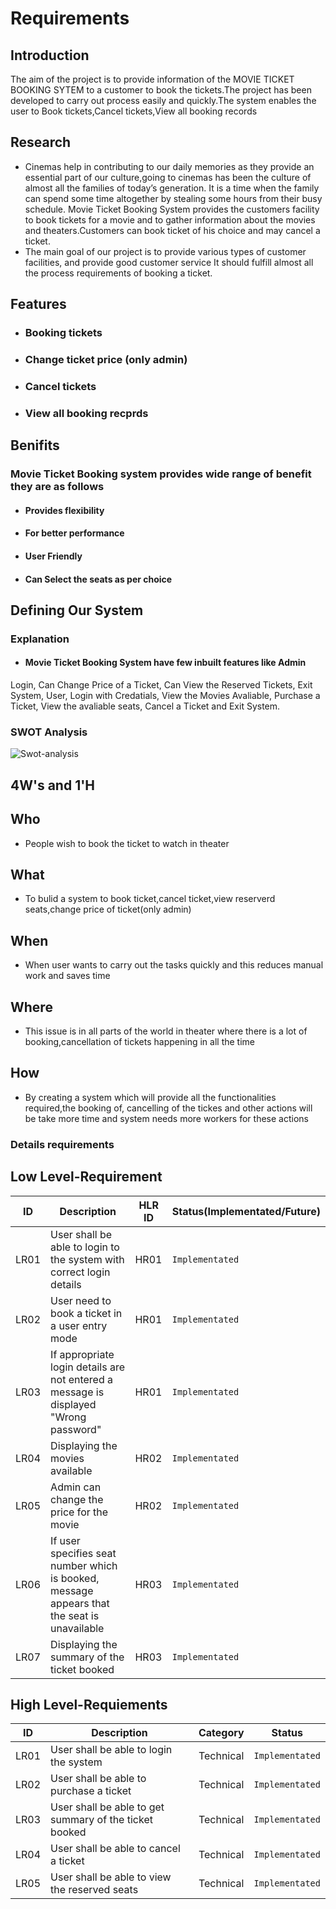 # Requirements

## Introduction 

The aim of the project is to provide information of the MOVIE TICKET BOOKING SYTEM to a customer to book the tickets.The project has been developed to carry out process easily and quickly.The system enables the user to Book tickets,Cancel tickets,View all booking records

## Research

*   Cinemas help in contributing to our daily memories as they provide an essential part of our culture,going to cinemas has been the culture of almost all the families of today’s generation. It is a time when the family can spend some time altogether by stealing some hours from their busy schedule. Movie Ticket Booking System provides the customers facility to book tickets for a movie and to gather information about the movies and theaters.Customers can book ticket of his choice and may cancel a ticket.
*   The main goal of our project is to provide various types of customer facilities, and provide good  customer service It should fulfill almost all the process requirements of booking a ticket.

## Features

*   ### Booking tickets
*   ### Change ticket price (only admin)
*   ### Cancel tickets
*   ### View all booking recprds

## Benifits

### Movie Ticket Booking system provides wide range of benefit they are as follows
*   #### Provides flexibility
*   #### For better performance
*   #### User Friendly
*   #### Can Select the seats as per choice

## Defining Our System

### Explanation
*   #### Movie Ticket Booking System have few inbuilt features like Admin
Login, Can Change Price of a Ticket, Can View the Reserved Tickets, Exit System, User, Login with Credatials, View the Movies Avaliable, Purchase a Ticket, View the avaliable seats, Cancel a Ticket and Exit System.

### SWOT Analysis
![Swot-analysis](https://user-images.githubusercontent.com/102242702/161382467-c8b8a5de-0b8d-4d98-b6d5-7c98484e57e4.PNG)

## 4W's and 1'H
## Who
*   People wish to book the ticket to watch in theater
## What

*   To bulid a system to book ticket,cancel ticket,view reserverd seats,change price of ticket(only admin)

## When

*   When user wants to carry out the tasks quickly and this reduces manual work and saves time

## Where

*   This issue is in all parts of the world in theater where there is a lot of booking,cancellation of tickets happening in all the time

## How

*   By creating a system which will provide all the functionalities required,the booking of, cancelling of the tickes and other actions will be take more time and system needs more workers for these actions

### Details requirements

## Low Level-Requirement  
|  ID    |                 Description                   |  HLR ID  | Status(Implementated/Future)  |
|  ---   | --------------------------------------------- | -------- | ----------------------------- |
| LR01  | User shall be able to login to the system with correct login details  | HR01  | `Implementated` |
| LR02  | User need to book a ticket in a user entry mode | HR01  | `Implementated` |
| LR03  | If appropriate login details are not entered a message is displayed "Wrong password" | HR01  | `Implementated` |
| LR04  | Displaying the movies available | HR02  | `Implementated` |
| LR05  | Admin can change the price for the movie | HR02  | `Implementated` |
| LR06  | If user specifies seat number which is booked, message appears that the seat is unavailable | HR03  | `Implementated` |
| LR07  | Displaying the summary of the ticket booked | HR03  | `Implementated` |

## High Level-Requiements
|  ID    |                 Description                   |  Category  | Status |
|  ---   | --------------------------------------------- | -------- | ----------------------------- |
| LR01  | User shall be able to login the system  | Technical | `Implementated` |
| LR02  | User shall be able to purchase a ticket | Technical | `Implementated` |
| LR03  | User shall be able to get summary of the ticket booked | Technical | `Implementated` |
| LR04  | User shall be able to cancel a ticket | Technical | `Implementated` |
| LR05  | User shall be able to view the reserved seats | Technical | `Implementated` |

